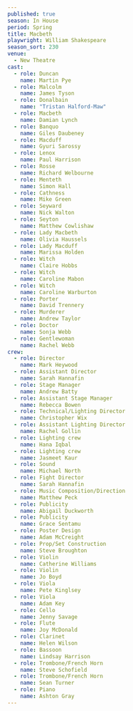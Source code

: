 ```yaml
---
published: true
season: In House
period: Spring
title: Macbeth
playwright: William Shakespeare
season_sort: 230
venue:
  - New Theatre
cast:
  - role: Duncan
    name: Martin Pye
  - role: Malcolm
    name: James Tyson
  - role: Donalbain
    name: "Tristan Halford-Maw"
  - role: Macbeth
    name: Damian Lynch
  - role: Banquo
    name: Giles Daubeney
  - role: Macduff
    name: Gyuri Sarossy
  - role: Lenox
    name: Paul Harrison
  - role: Rosse
    name: Richard Welbourne
  - role: Menteth
    name: Simon Hall
  - role: Cathness
    name: Mike Green
  - role: Seyward
    name: Nick Walton
  - role: Seyton
    name: Matthew Cowlishaw
  - role: Lady Macbeth
    name: Olivia Haussels
  - role: Lady Macduff
    name: Marissa Holden
  - role: Witch
    name: Claire Hobbs
  - role: Witch
    name: Caroline Mabon
  - role: Witch
    name: Caroline Warburton
  - role: Porter
    name: David Trennery
  - role: Murderer
    name: Andrew Taylor
  - role: Doctor
    name: Sonja Webb
  - role: Gentlewoman
    name: Rachel Webb
crew:
  - role: Director
    name: Mark Heywood
  - role: Assistant Director
    name: Sarah Hannafin
  - role: Stage Manager
    name: Andrew Batty
  - role: Assistant Stage Manager
    name: Rebecca Bowen
  - role: Technical/Lighting Director
    name: Christopher Wix
  - role: Assistant Lighting Director
    name: Rachel Gollin
  - role: Lighting crew
    name: Hana Iqbal
  - role: Lighting crew
    name: Jasmeet Kaur
  - role: Sound
    name: Michael North
  - role: Fight Director
    name: Sarah Hannafin
  - role: Music Composition/Direction
    name: Matthew Peck
  - role: Publicity
    name: Abigail Duckworth
  - role: Publicity
    name: Grace Sentamu
  - role: Poster Design
    name: Adam McCreight
  - role: Prop/Set Construction
    name: Steve Broughton
  - role: Violin
    name: Catherine Williams
  - role: Violin
    name: Jo Boyd
  - role: Viola
    name: Pete Kinglsey
  - role: Viola
    name: Adam Key
  - role: Cello
    name: Jenny Savage
  - role: Flute
    name: Joy McDonald
  - role: Clarinet
    name: Helen Wilson
  - role: Bassoon
    name: Lindsay Harrison
  - role: Trombone/French Horn
    name: Steve Schofield
  - role: Trombone/French Horn
    name: Sean Turner
  - role: Piano
    name: Ashton Gray
---
```



